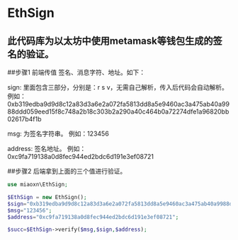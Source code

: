 # EthSign

## 此代码库为以太坊中使用metamask等钱包生成的签名的验证。
##步骤1 前端传值 签名、消息字符、地址。如下：

sign: 里面包含三部分，分别是：r s v，无需自己解析，传入后代码会自动解析。例如：0xb319edba9d9d8c12a83d3a6e2a072fa5813dd8a5e9460ac3a475ab40a9988ddd059eed15f8c748a2b18c303b2a290a40c464b0a72274dfe1a96820bb02617b4f1b

msg: 为签名字符串。 例如：123456

address: 签名地址。 例如：0xc9fa719138a0d8fec944ed2bdc6d191e3ef08721



##步骤2 后端拿到上面的三个值进行验证。

```php
use miaoxn\EthSign;

$EthSign = new EthSign();
$sign="0xb319edba9d9d8c12a83d3a6e2a072fa5813dd8a5e9460ac3a475ab40a9988ddd059eed15f8c748a2b18c303b2a290a40c464b0a72274dfe1a96820bb02617b4f1b";
$msg="123456";
$address="0xc9fa719138a0d8fec944ed2bdc6d191e3ef08721";

$succ=$EthSign->verify($msg,$sign,$address);
```
